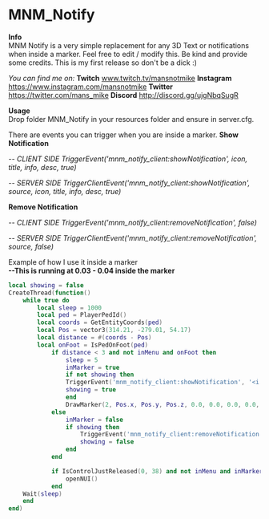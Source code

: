 # MNM_Notify

**Info**<br>
MNM Notify is a very simple replacement for any 3D Text or notifications when inside a marker.
Feel free to edit / modify this. Be kind and provide some credits.
This is my first release so don't be a dick :)

*You can find me on:*
**Twitch** www.twitch.tv/mansnotmike
**Instagram** https://www.instagram.com/mansnotmike
**Twitter** https://twitter.com/mans_mike
**Discord** http://discord.gg/ujgNbqSugR

<b>Usage</b><br>
Drop folder MNM_Notify in your resources folder and ensure in server.cfg.

There are events you can trigger when you are inside a marker.
<b>Show Notification</b>

  <i>-- CLIENT SIDE
  TriggerEvent('mnm_notify_client:showNotification', icon, title, info, desc, true)
  
  -- SERVER SIDE
  TriggerClientEvent('mnm_notify_client:showNotification', source, icon, title, info, desc, true)</i>

<b>Remove Notification</b>

  <i>-- CLIENT SIDE
  TriggerEvent('mnm_notify_client:removeNotification', false)
  
  -- SERVER SIDE
  TriggerClientEvent('mnm_notify_client:removeNotification', source, false)</i>
  
Example of how I use it inside a marker<br>
<b>--This is running at 0.03 - 0.04 inside the marker</b>

```lua
local showing = false
CreateThread(function()
	while true do
		local sleep = 1000
		local ped = PlayerPedId()
		local coords = GetEntityCoords(ped)
		local Pos = vector3(314.21, -279.01, 54.17)
		local distance = #(coords - Pos)
		local onFoot = IsPedOnFoot(ped)
			if distance < 3 and not inMenu and onFoot then
				sleep = 5
				inMarker = true
				if not showing then
				TriggerEvent('mnm_notify_client:showNotification', '<i class="fas fa-university"></i>', 'BANK INTERACTIONS', 'PRESS  <span style="color: green;">[E]</span> TO OPEN BANK MENU', 'Los Santos Fleeca Bank', true)
				showing = true
				end
				DrawMarker(2, Pos.x, Pos.y, Pos.z, 0.0, 0.0, 0.0, 0.0, 0.0, 0.0, 0.3, 0.3, 0.1, 255, 255, 255, 255, 0, 0, 0, 1, 0, 0, 0)
			else
				inMarker = false
				if showing then
					TriggerEvent('mnm_notify_client:removeNotification', false)
					showing = false
				end
			end

			if IsControlJustReleased(0, 38) and not inMenu and inMarker then
				openNUI()
			end
	Wait(sleep)
	end
end)
``` 



